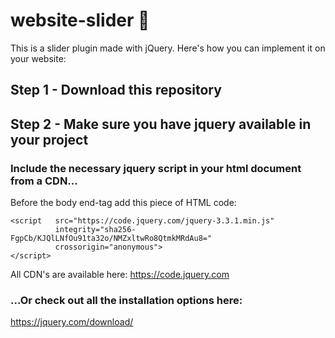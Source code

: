 # website-slider 🍔
This is a slider plugin made with jQuery. Here's how you can implement it on your website: 

## Step 1 - Download this repository

## Step 2 - Make sure you have jquery available in your project

### Include the necessary jquery script in your html document from a CDN...

Before the body end-tag add this piece of HTML code:
``` 
<script   src="https://code.jquery.com/jquery-3.3.1.min.js"   
          integrity="sha256-FgpCb/KJQlLNfOu91ta32o/NMZxltwRo8QtmkMRdAu8="   
          crossorigin="anonymous">
</script> 
```

All CDN's are available here:
https://code.jquery.com

### ...Or check out all the installation options here: 
https://jquery.com/download/


